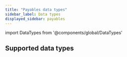 ```yaml
---
title: "Payables data types"
sidebar_label: Data types
displayed_sidebar: payables
---
```


import DataTypes from '@components/global/DataTypes'

## Supported data types

<DataTypes product="payables" urlPrefix="/sync-for-payables-api#"/>

<br/>